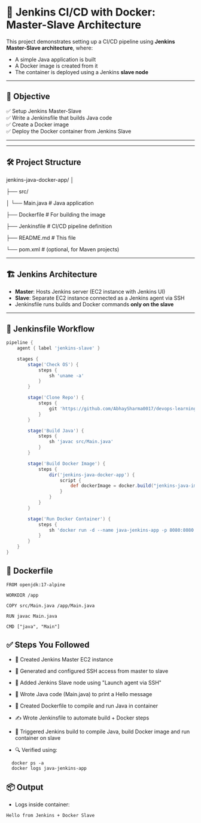# 🚀 Jenkins CI/CD with Docker: Master-Slave Architecture

This project demonstrates setting up a CI/CD pipeline using **Jenkins Master-Slave architecture**, where:

- A simple Java application is built
- A Docker image is created from it
- The container is deployed using a Jenkins **slave node**

---

## 🧠 Objective

✅ Setup Jenkins Master-Slave  
✅ Write a Jenkinsfile that builds Java code  
✅ Create a Docker image  
✅ Deploy the Docker container from Jenkins Slave  

---

---
## 🛠️ Project Structure

jenkins-java-docker-app/
│

├── src/

│ └── Main.java # Java application

├── Dockerfile # For building the image

├── Jenkinsfile # CI/CD pipeline definition

├── README.md # This file

└── pom.xml # (optional, for Maven projects)

---

## 🏗️ Jenkins Architecture

- **Master**: Hosts Jenkins server (EC2 instance with Jenkins UI)
- **Slave**: Separate EC2 instance connected as a Jenkins agent via SSH
- Jenkinsfile runs builds and Docker commands **only on the slave**

---

## 🔄 Jenkinsfile Workflow

```groovy
pipeline {
    agent { label 'jenkins-slave' }

    stages {
        stage('Check OS') {
            steps {
                sh 'uname -a'
            }
        }

        stage('Clone Repo') {
            steps {
                git 'https://github.com/AbhaySharma0017/devops-learning-journey.git'
            }
        }

        stage('Build Java') {
            steps {
                sh 'javac src/Main.java'
            }
        }

        stage('Build Docker Image') {
            steps {
                dir('jenkins-java-docker-app') {
                    script {
                        def dockerImage = docker.build("jenkins-java-image:${BUILD_NUMBER}")
                    }
                }
            }
        }

        stage('Run Docker Container') {
            steps {
                sh 'docker run -d --name java-jenkins-app -p 8080:8080 jenkins-java-image:${BUILD_NUMBER}'
            }
        }
    }
}
```
## 🐳 Dockerfile
```
FROM openjdk:17-alpine

WORKDIR /app

COPY src/Main.java /app/Main.java

RUN javac Main.java

CMD ["java", "Main"]
```

## ✅ Steps You Followed
- 🔧 Created Jenkins Master EC2 instance

- 🔐 Generated and configured SSH access from master to slave

- 👷 Added Jenkins Slave node using "Launch agent via SSH"

- 🧪 Wrote Java code (Main.java) to print a Hello message

- 🐳 Created Dockerfile to compile and run Java in container

- ✍️ Wrote Jenkinsfile to automate build + Docker steps

- 🧪 Triggered Jenkins build to compile Java, build Docker image and run container on slave

- 🔍 Verified using:
```
  docker ps -a
  docker logs java-jenkins-app
```

## 📦 Output
- Logs inside container:
```
Hello from Jenkins + Docker Slave
```
